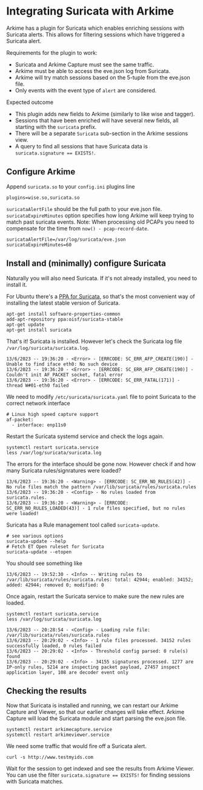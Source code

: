 # Integrating Suricata with Arkime

Arkime has a plugin for Suricata which enables enriching sessions with Suricata alerts. This allows for filtering sessions which have triggered a Suricata alert.

Requirements for the plugin to work:

 * Suricata and Arkime Capture must see the same traffic.
 * Arkime must be able to access the eve.json log from Suricata.
 * Arkime will try match sessions based on the 5-tuple from the eve.json file.
 * Only events with the event type of `alert` are considered. 

Expected outcome

 * This plugin adds new fields to Arkime (similarly to like wise and tagger).
 * Sessions that have been enriched will have several new fields, all starting with the `suricata` prefix. 
 * There will be a separate `Suricata` sub-section in the Arkime sessions view. 
 * A query to find all sessions that have Suricata data is `suricata.signature == EXISTS!`.


## Configure Arkime

Append `suricata.so` to your `config.ini` plugins line

```
plugins=wise.so,suricata.so
```

`suricataAlertFile` should be the full path to your eve.json file. `suricataExpireMinutes` option specifies how long Arkime will keep trying to match past suricata events. Note: When processing old PCAPs you need to compensate for the time from `now() - pcap-record-date`.

```
suricataAlertFile=/var/log/suricata/eve.json
suricataExpireMinutes=60
```

## Install and (minimally) configure Suricata

Naturally you will also need Suricata. If it's not already installed, you need to install it.

For Ubuntu there's a [PPA for Suricata](https://redmine.openinfosecfoundation.org/projects/suricata/wiki/Ubuntu_Installation_-_Personal_Package_Archives_%28PPA%29), so that's the most convenient way of installing the latest stable version of Suricata.

```
apt-get install software-properties-common
add-apt-repository ppa:oisf/suricata-stable
apt-get update
apt-get install suricata 
```

That's it! Suricata is installed. However let's check the Suricata log file `/var/log/suricata/suricata.log`.

```
13/6/2023 -- 19:36:20 - <Error> - [ERRCODE: SC_ERR_AFP_CREATE(190)] - Unable to find iface eth0: No such device
13/6/2023 -- 19:36:20 - <Error> - [ERRCODE: SC_ERR_AFP_CREATE(190)] - Couldn't init AF_PACKET socket, fatal error
13/6/2023 -- 19:36:20 - <Error> - [ERRCODE: SC_ERR_FATAL(171)] - thread W#01-eth0 failed
```

We need to modify `/etc/suricata/suricata.yaml` file to point Suricata to the correct network interface

```
# Linux high speed capture support
af-packet:
  - interface: enp11s0
```

Restart the Suricata systemd service and check the logs again.

```
systemctl restart suricata.service
less /var/log/suricata/suricata.log 
```

The errors for the interface should be gone now. However check if and how many Suricata rules/signratures were loaded?

```
13/6/2023 -- 19:36:20 - <Warning> - [ERRCODE: SC_ERR_NO_RULES(42)] - No rule files match the pattern /var/lib/suricata/rules/suricata.rules
13/6/2023 -- 19:36:20 - <Config> - No rules loaded from suricata.rules.
13/6/2023 -- 19:36:20 - <Warning> - [ERRCODE: SC_ERR_NO_RULES_LOADED(43)] - 1 rule files specified, but no rules were loaded!
```

Suricata has a Rule management tool called `suricata-update`. 

```
# see various options
suricata-update --help
# Fetch ET Open ruleset for Suricata
suricata-update --etopen
```

You should see something like

```
13/6/2023 -- 19:52:30 - <Info> -- Writing rules to /var/lib/suricata/rules/suricata.rules: total: 42944; enabled: 34152; added: 42944; removed 0; modified: 0
```

Once again, restart the Suricata service to make sure the new rules are loaded.

```
systemctl restart suricata.service
less /var/log/suricata/suricata.log 
```

```
13/6/2023 -- 20:28:54 - <Config> - Loading rule file: /var/lib/suricata/rules/suricata.rules
13/6/2023 -- 20:29:02 - <Info> - 1 rule files processed. 34152 rules successfully loaded, 0 rules failed
13/6/2023 -- 20:29:02 - <Info> - Threshold config parsed: 0 rule(s) found
13/6/2023 -- 20:29:02 - <Info> - 34155 signatures processed. 1277 are IP-only rules, 5214 are inspecting packet payload, 27457 inspect application layer, 108 are decoder event only
```

## Checking the results

Now that Suricata is installed and running, we can restart our Arkime Capture and Viewer, so that our earlier changes will take effect. Arkime Capture will load the Suricata module and start parsing the eve.json file.

```
systemctl restart arkimecapture.service
systemctl restart arkimeviewer.service
```

We need some traffic that would fire off a Suricata alert.

```
curl -s http://www.testmyids.com
```

Wait for the session to get indexed and see the results from Arkime Viewer. You can use the filter `suricata.signature == EXISTS!` for finding sessions with Suricata matches.

